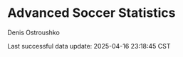# Advanced Soccer Statistics
Denis Ostroushko

<!-- gfm -->

Last successful data update: 2025-04-16 23:18:45 CST
